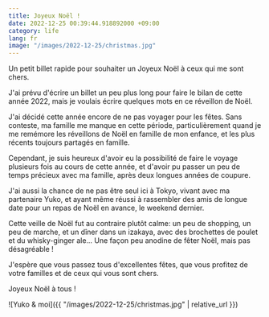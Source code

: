 ```yaml
---
title: Joyeux Noël !
date: 2022-12-25 00:39:44.918892000 +09:00
category: life
lang: fr
image: "/images/2022-12-25/christmas.jpg"
---
```


Un petit billet rapide pour souhaiter un Joyeux Noël à ceux qui me sont chers.

J'ai prévu d'écrire un billet un peu plus long pour faire le bilan de cette année 2022, mais je voulais écrire quelques mots en ce réveillon de Noël.

J'ai décidé cette année encore de ne pas voyager pour les fêtes.
Sans conteste, ma famille me manque en cette période, particulièrement quand je me remémore les réveillons de Noël en famille de mon enfance, et les plus récents toujours partagés en famille.

Cependant, je suis heureux d'avoir eu la possibilité de faire le voyage plusieurs fois au cours de cette année, et d'avoir pu passer un peu de temps précieux avec ma famille, après deux longues années de coupure.

J'ai aussi la chance de ne pas être seul ici à Tokyo, vivant avec ma partenaire Yuko, et ayant même réussi à rassembler des amis de longue date pour un repas de Noël en avance, le weekend dernier.

Cette veille de Noël fut au contraire plutôt calme: un peu de shopping, un peu de marche, et un dîner dans un izakaya, avec des brochettes de poulet et du whisky-ginger ale... Une façon peu anodine de fêter Noël, mais pas désagréable !

J'espère que vous passez tous d'excellentes fêtes, que vous profitez de votre familles et de ceux qui vous sont chers.

Joyeux Noël à tous !

![Yuko & moi]({{ "/images/2022-12-25/christmas.jpg" | relative_url }})
